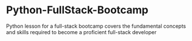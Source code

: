 # Python-FullStack-Bootcamp
Python lesson for a full-stack bootcamp covers the fundamental concepts and skills required to become a proficient full-stack developer
